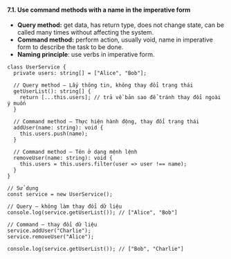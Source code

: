 #### 7.1. Use command methods with a name in the imperative form
- **Query method:** get data, has return type, does not change state, can be called many times without affecting the system.
- **Command method:** perform action, usually void, name in imperative form to describe the task to be done.
- **Naming principle**: use verbs in imperative form.
```TS
class UserService {
  private users: string[] = ["Alice", "Bob"];

  // Query method – Lấy thông tin, không thay đổi trạng thái
  getUserList(): string[] {
    return [...this.users]; // trả về bản sao để tránh thay đổi ngoài ý muốn
  }

  // Command method – Thực hiện hành động, thay đổi trạng thái
  addUser(name: string): void {
    this.users.push(name);
  }

  // Command method – Tên ở dạng mệnh lệnh
  removeUser(name: string): void {
    this.users = this.users.filter(user => user !== name);
  }
}

// Sử dụng
const service = new UserService();

// Query – không làm thay đổi dữ liệu
console.log(service.getUserList()); // ["Alice", "Bob"]

// Command – thay đổi dữ liệu
service.addUser("Charlie");
service.removeUser("Alice");

console.log(service.getUserList()); // ["Bob", "Charlie"]
```